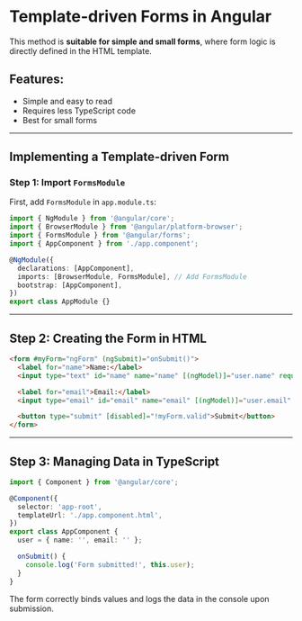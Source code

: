 
# Template-driven Forms in Angular
This method is **suitable for simple and small forms**, where form logic is directly defined in the HTML template.  

## Features:
- Simple and easy to read  
- Requires less TypeScript code  
- Best for small forms  

---

##  Implementing a Template-driven Form

### Step 1: Import `FormsModule`
First, add `FormsModule` in `app.module.ts`:  

```typescript
import { NgModule } from '@angular/core';
import { BrowserModule } from '@angular/platform-browser';
import { FormsModule } from '@angular/forms';
import { AppComponent } from './app.component';

@NgModule({
  declarations: [AppComponent],
  imports: [BrowserModule, FormsModule], // Add FormsModule
  bootstrap: [AppComponent],
})
export class AppModule {}
```  

---

## Step 2: Creating the Form in HTML

```html
<form #myForm="ngForm" (ngSubmit)="onSubmit()">
  <label for="name">Name:</label>
  <input type="text" id="name" name="name" [(ngModel)]="user.name" required />

  <label for="email">Email:</label>
  <input type="email" id="email" name="email" [(ngModel)]="user.email" required />

  <button type="submit" [disabled]="!myForm.valid">Submit</button>
</form>
```  

---

## Step 3: Managing Data in TypeScript

```typescript
import { Component } from '@angular/core';

@Component({
  selector: 'app-root',
  templateUrl: './app.component.html',
})
export class AppComponent {
  user = { name: '', email: '' };

  onSubmit() {
    console.log('Form submitted!', this.user);
  }
}
```
The form correctly binds values and logs the data in the console upon submission.